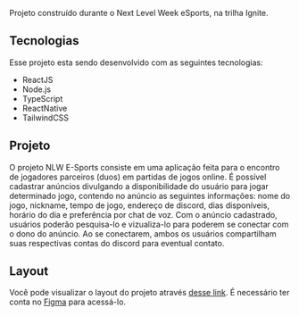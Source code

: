 Projeto construído durante o Next Level Week eSports, na trilha Ignite.

## Tecnologias

Esse projeto esta sendo desenvolvido com as seguintes tecnologias:

- ReactJS
- Node.js
- TypeScript
- ReactNative
- TailwindCSS

## Projeto

O projeto NLW E-Sports consiste em uma aplicação feita para o encontro de jogadores parceiros (duos) em partidas de jogos online. É possível cadastrar anúncios divulgando a disponibilidade do usuário para jogar determinado jogo, contendo no anúncio as seguintes informações: nome do jogo, nickname, tempo de jogo, endereço de discord, dias disponíveis, horário do dia e preferência por chat de voz. Com o anúncio cadastrado, usuários poderão pesquisa-lo e vizualiza-lo para poderem se conectar com o dono do anúncio. Ao se conectarem, ambos os usuários compartilham suas respectivas contas do discord para eventual contato.

## Layout

Você pode visualizar o layout do projeto através [desse link](<https://www.figma.com/file/WgkSIYQadzT69WnZvjlNcI/NLW-eSports-(Community)?node-id=0%3A1>). É necessário ter conta no [Figma](https://figma.com) para acessá-lo.
